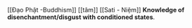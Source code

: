 [[Đạo Phật -Buddhism]]
[[tâm]]
[[Sati - Niệm]]
**Knowledge of disenchantment/disgust with conditioned states**.
